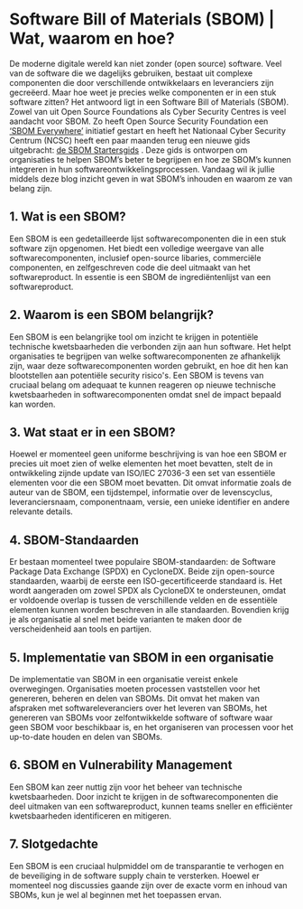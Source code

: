 # Software Bill of Materials (SBOM) | Wat, waarom en hoe?

De moderne digitale wereld kan niet zonder (open source) software. Veel van de software die we dagelijks gebruiken, bestaat uit complexe componenten die door verschillende ontwikkelaars en leveranciers zijn gecreëerd. Maar hoe weet je precies welke componenten er in een stuk software zitten? Het antwoord ligt in een Software Bill of Materials (SBOM). Zowel van uit Open Source Foundations als Cyber Security Centres is veel aandacht voor SBOM. Zo heeft Open Source Security Foundation een [‘SBOM Everywhere’](https://openssf.org/blog/2023/06/30/sbom-everywhere-and-the-security-tooling-working-group-providing-the-best-security-tools-for-open-source-developers/)  initiatief gestart en heeft het Nationaal Cyber Security Centrum (NCSC) heeft een paar maanden terug een nieuwe gids uitgebracht: [de SBOM Startersgids](https://www.ncsc.nl/documenten/publicaties/2023/juli/5/sbom-startersgids) . Deze gids is ontworpen om organisaties te helpen SBOM’s beter te begrijpen en hoe ze SBOM’s kunnen integreren in hun softwareontwikkelingsprocessen. Vandaag wil ik jullie middels deze blog inzicht geven in wat SBOM’s inhouden en waarom ze van belang zijn.

## 1. Wat is een SBOM?
Een SBOM is een gedetailleerde lijst softwarecomponenten die in een stuk software zijn opgenomen. Het biedt een volledige weergave van alle softwarecomponenten, inclusief open-source libaries, commerciële componenten, en zelfgeschreven code die deel uitmaakt van het softwareproduct. In essentie is een SBOM de ingrediëntenlijst van een softwareproduct.

## 2. Waarom is een SBOM belangrijk?
Een SBOM is een belangrijke tool om inzicht te krijgen in potentiële technische kwetsbaarheden die verbonden zijn aan hun software. Het helpt organisaties te begrijpen van welke softwarecomponenten ze afhankelijk zijn, waar deze softwarecomponenten worden gebruikt, en hoe dit hen kan blootstellen aan potentiële security risico's. Een SBOM is tevens van cruciaal belang om adequaat te kunnen reageren op nieuwe technische kwetsbaarheden in softwarecomponenten omdat snel de impact bepaald kan worden.

## 3. Wat staat er in een SBOM?
Hoewel er momenteel geen uniforme beschrijving is van hoe een SBOM er precies uit moet zien of welke elementen het moet bevatten, stelt de in ontwikkeling zijnde update van ISO/IEC 27036-3 een set van essentiële elementen voor die een SBOM moet bevatten. Dit omvat informatie zoals de auteur van de SBOM, een tijdstempel, informatie over de levenscyclus, leveranciersnaam, componentnaam, versie, een unieke identifier en andere relevante details.

## 4. SBOM-Standaarden
Er bestaan momenteel twee populaire SBOM-standaarden: de Software Package Data Exchange (SPDX) en CycloneDX. Beide zijn open-source standaarden, waarbij de eerste een ISO-gecertificeerde standaard is. Het wordt aangeraden om zowel SPDX als CycloneDX te ondersteunen, omdat er voldoende overlap is tussen de verschillende velden en de essentiële elementen kunnen worden beschreven in alle standaarden. Bovendien krijg je als organisatie al snel met beide varianten te maken door de verscheidenheid aan tools en partijen.

## 5. Implementatie van SBOM in een organisatie
De implementatie van SBOM in een organisatie vereist enkele overwegingen. Organisaties moeten processen vaststellen voor het genereren, beheren en delen van SBOMs. Dit omvat het maken van afspraken met softwareleveranciers over het leveren van SBOMs, het genereren van SBOMs voor zelfontwikkelde software of software waar geen SBOM voor beschikbaar is, en het organiseren van processen voor het up-to-date houden en delen van SBOMs.

## 6. SBOM en Vulnerability Management
Een SBOM kan zeer nuttig zijn voor het beheer van technische kwetsbaarheden. Door inzicht te krijgen in de softwarecomponenten die deel uitmaken van een softwareproduct, kunnen teams sneller en efficiënter kwetsbaarheden identificeren en mitigeren. 

## 7. Slotgedachte
Een SBOM is een cruciaal hulpmiddel om de transparantie te verhogen en de beveiliging in de software supply chain te versterken. Hoewel er momenteel nog discussies gaande zijn over de exacte vorm en inhoud van SBOMs, kun je wel al beginnen met het toepassen ervan. 
